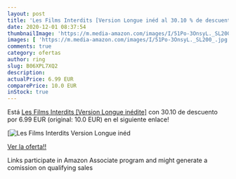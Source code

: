 ```yaml
---
layout: post
title: 'Les Films Interdits [Version Longue inéd al 30.10 % de descuento'
date: 2020-12-01 08:37:54
thumbnailImage: 'https://m.media-amazon.com/images/I/51Po-3OnsyL._SL200_.jpg'
images: [ 'https://m.media-amazon.com/images/I/51Po-3OnsyL._SL200_.jpg' ]
comments: true
category: ofertas
author: ring
slug: B06XPL7XQ2
description:
actualPrice: 6.99 EUR
comparePrice: 10.0 EUR
inStock: true
---
```


Está [Les Films Interdits [Version Longue inédite]](https://www.amazon.fr/dp/B06XPL7XQ2/?tag=tolees0d-21) con 30.10 de descuento por 6.99 EUR (original: 10.0 EUR) en el siguiente enlace!

[![Les Films Interdits [Version Longue inéd](https://m.media-amazon.com/images/I/51Po-3OnsyL._SL200_.jpg)](https://www.amazon.fr/dp/B06XPL7XQ2/?tag=tolees0d-21)

[Ver la oferta!!](https://www.amazon.fr/dp/B06XPL7XQ2/?tag=tolees0d-21)

Links participate in Amazon Associate program and might generate a comission on qualifying sales


